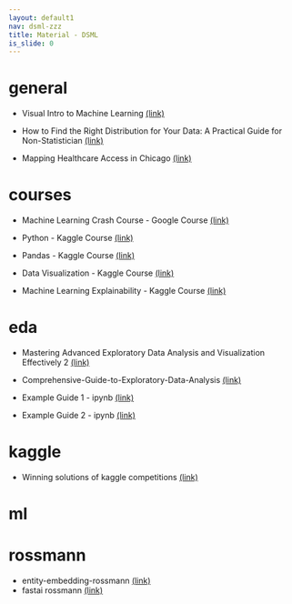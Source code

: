 ```yaml
---
layout: default1
nav: dsml-zzz
title: Material - DSML
is_slide: 0
---
```


# general
- Visual Intro to Machine Learning
[(link)](http://www.r2d3.us/)

- How to Find the Right Distribution for Your Data: A Practical Guide for Non-Statistician
[(link)](https://medium.com/data-science-collective/how-to-find-the-right-distribution-for-your-data-a-practical-guide-for-non-statistician-with-two-dc2aa0ed707f)

- Mapping Healthcare Access in Chicago
[(link)](https://medium.com/@yiannismastoras/mapping-healthcare-access-in-chicago-df351df0c944)

# courses
- Machine Learning Crash Course - Google Course
[(link)](https://developers.google.com/machine-learning/crash-course)

- Python - Kaggle Course
[(link)](https://www.kaggle.com/learn/python)

- Pandas - Kaggle Course
[(link)](https://www.kaggle.com/learn/pandas)

- Data Visualization - Kaggle Course
[(link)](https://www.kaggle.com/learn/data-visualization)

- Machine Learning Explainability - Kaggle Course
[(link)](https://www.kaggle.com/learn/machine-learning-explainability)

# eda
- Mastering Advanced Exploratory Data Analysis and Visualization Effectively 2
[(link)](https://python.plainenglish.io/mastering-exploratory-data-analysis-effectively-a-complete-guide-basics-to-advanced-part-2-6f0f8a045fb1)

- Comprehensive-Guide-to-Exploratory-Data-Analysis
[(link)](https://github.com/thom22/Comprehensive-Guide-to-Exploratory-Data-Analysis)

- Example Guide 1 - ipynb
[(link)](https://github.com/thom22/Comprehensive-Guide-to-Exploratory-Data-Analysis/blob/main/mastering_exploratory_data_analysis%20(%20A%20step%20by%20step%20comprehensive%20guide%20using%20python%20and%20pandas)%20%20Part%201.ipynb)

- Example Guide 2 - ipynb
[(link)](https://github.com/thom22/Comprehensive-Guide-to-Exploratory-Data-Analysis/blob/main/part_2_step_by_step_comprehensive_data_analysis_guide.ipynb)



# kaggle
- Winning solutions of kaggle competitions
[(link)](https://www.kaggle.com/code/sudalairajkumar/winning-solutions-of-kaggle-competitions)

# ml


# rossmann
- entity-embedding-rossmann
[(link)](https://github.com/entron/entity-embedding-rossmann)
- fastai rossmann
[(link)](https://github.com/fastai/fastai1/blob/master/courses/dl1/lesson3-rossman.ipynb)

